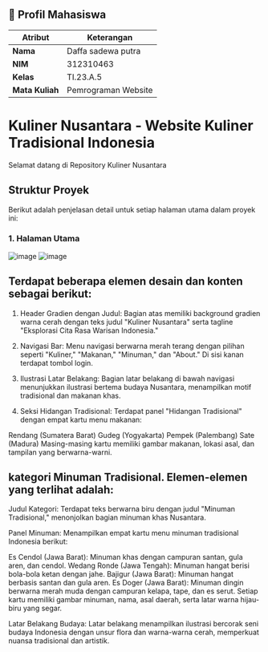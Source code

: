## 👤 Profil Mahasiswa

| Atribut         | Keterangan          |
| --------------- | ------------------- |
| **Nama**        | Daffa sadewa putra       |
| **NIM**         | 312310463           |
| **Kelas**       | TI.23.A.5           |
| **Mata Kuliah** | Pemrograman Website |

# Kuliner Nusantara - Website Kuliner Tradisional Indonesia

Selamat datang di Repository Kuliner Nusantara

## Struktur Proyek

Berikut adalah penjelasan detail untuk setiap halaman utama dalam proyek ini:

### 1. Halaman Utama
![image](https://github.com/user-attachments/assets/8d8ddf8f-3213-4d48-b1a7-a01114c74571)
![image](https://github.com/user-attachments/assets/ce27b2dc-363b-438c-abc8-6e2d1a3035eb)
## Terdapat beberapa elemen desain dan konten sebagai berikut:

 1. Header Gradien dengan Judul: 
    Bagian atas memiliki background gradien warna cerah dengan teks judul "Kuliner Nusantara" serta tagline "Eksplorasi Cita Rasa Warisan Indonesia."

2. Navigasi Bar:
    Menu navigasi berwarna merah terang dengan pilihan seperti "Kuliner," "Makanan," "Minuman," dan "About." Di sisi kanan terdapat tombol login.

3. Ilustrasi Latar Belakang:
   Bagian latar belakang di bawah navigasi menunjukkan ilustrasi bertema budaya Nusantara, menampilkan motif tradisional dan makanan khas.

4. Seksi Hidangan Tradisional:
   Terdapat panel "Hidangan Tradisional" dengan empat kartu menu makanan:

Rendang (Sumatera Barat)
Gudeg (Yogyakarta)
Pempek (Palembang)
Sate (Madura)
Masing-masing kartu memiliki gambar makanan, lokasi asal, dan tampilan yang berwarna-warni.

## kategori Minuman Tradisional. Elemen-elemen yang terlihat adalah:

Judul Kategori:
Terdapat teks berwarna biru dengan judul "Minuman Tradisional," menonjolkan bagian minuman khas Nusantara.

Panel Minuman:
Menampilkan empat kartu menu minuman tradisional Indonesia berikut:

Es Cendol (Jawa Barat): Minuman khas dengan campuran santan, gula aren, dan cendol.
Wedang Ronde (Jawa Tengah): Minuman hangat berisi bola-bola ketan dengan jahe.
Bajigur (Jawa Barat): Minuman hangat berbasis santan dan gula aren.
Es Doger (Jawa Barat): Minuman dingin berwarna merah muda dengan campuran kelapa, tape, dan es serut.
Setiap kartu memiliki gambar minuman, nama, asal daerah, serta latar warna hijau-biru yang segar.

Latar Belakang Budaya:
Latar belakang menampilkan ilustrasi bercorak seni budaya Indonesia dengan unsur flora dan warna-warna cerah, memperkuat nuansa tradisional dan artistik.






